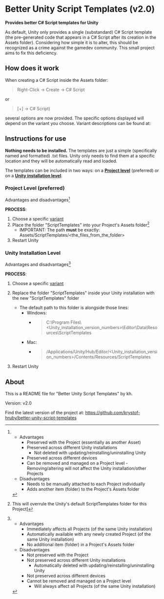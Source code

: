 # Better Unity Script Templates (v2.0)

**Provides better C# Script templates for Unity**

As default, Unity only provides a single (substandard) C# Script template (the pre-generated code that appears in a C# Script after its creation in the Assets folder). Considering how simple it is to alter, this should be recognized as a crime against the gamedev community. This small project aims to fix this deficiency.

## How does it work
When creating a C# Script inside the Assets folder:

> Right-Click -> Create -> C# Script

or

>  \[+\] -> C# Script)

several options are now provided. The specific options displayed will depend on the variant you choose. Variant descriptions can be found at: 

## Instructions for use
**Nothing needs to be installed.** The templates are just a simple (specifically named and formatted) .txt files. Unity only needs to find them at a specific location and they will be automatically read and loaded.

The templates can be included in two ways: on a [**Project level**](<#Project Level (preferred)>) (preferred) or on a [**Unity installation level**](<#Unity Installation Level>).

### Project Level (preferred)
Advantages and disadvantages[^projectlvl]

[^projectlvl]: 
	- Advantages
		- Preserved with the Project (essentially as another Asset)
		- Preserved across different Unity installations
			- Not deleted with updating/reinstalling/uninstalling Unity
		- Preserved across different devices
		- Can be removed and managed on a Project level
			  - Removing/altering will not affect the Unity installation/other Projects
	- Disadvantages
		- Needs to be manually attached to each Project individually
		- Adds another item (folder) to the Project's Assets folder

**PROCESS**:
1. Choose a specific [variant]()
2. Place the folder "ScriptTemplates" into your Project's Assets folder[^note]
	- IMPORTANT: The path **must** be exactly: Assets/ScriptTemplates/\<the_files_from_the_folder\>
3. Restart Unity

[^note]: This will overrule the Unity's default ScriptTemplates folder for this Project]

### Unity Installation Level
Advantages and disadvantages[^installationlvl]

[^installationlvl]: 
	- Advantages
		- Immediately affects all Projects (of the same Unity installation)
		- Automatically available with any newly created Project (of the same Unity installation)
		- No additional item (folder) in a Project's Assets folder
	- Disadvantages
		- Not preserved with the Project
		- Not preserved across different Unity installations
			- Automatically deleted with updating/reinstalling/uninstalling Unity
		- Not preserved across different devices
		- Cannot be removed and managed on a Project level
			- Will always affect all Projects (of the same Unity installation)

**PROCESS**:
1. Choose a specific [variant]()
2. Replace the folder "ScriptTemplates" inside your Unity installation with the new "ScriptTemplates" folder
	- The default path to this folder is alongside those lines:
		- Windows:
			- > C:\\Program Files\\\<Unity_installation_version_numbers\>\\Editor\\Data\\Resources\\ScriptTemplates
		- Mac:
			- > /Applications/Unity/Hub/Editor/\<Unity_installation_version_numbers\>/Contents/Resources/ScriptTemplates

3. Restart Unity

## About
This is a README file for "Better Unity Script Templates" by kh.

Version: v2.0

Find the latest version of the project at: https://github.com/krystof-hruby/better-unity-script-templates